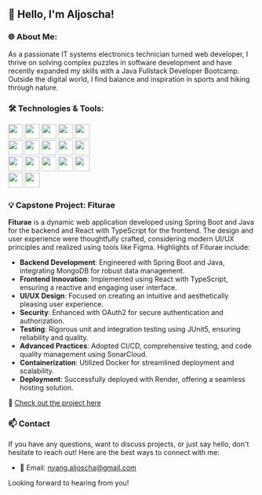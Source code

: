## 👋 Hello, I'm Aljoscha!

### 🌐 **About Me:**  
As a passionate IT systems electronics technician turned web developer, I thrive on solving complex puzzles in software development and have recently expanded my skills with a Java Fullstack Developer Bootcamp. Outside the digital world, I find balance and inspiration in sports and hiking through nature.

### 🛠️ Technologies & Tools:

<div>
  <img src="https://img.shields.io/badge/-React-61DAFB?style=flat&logo=react&logoColor=black" height="30"/>
  <img src="https://img.shields.io/badge/-JavaScript-F7DF1E?style=flat&logo=javascript&logoColor=black" height="30"/>
  <img src="https://img.shields.io/badge/-TypeScript-3178C6?style=flat&logo=typescript&logoColor=white" height="30"/>
  <img src="https://img.shields.io/badge/-HTML-E34F26?style=flat&logo=html5&logoColor=white" height="30"/>
  <img src="https://img.shields.io/badge/-CSS-1572B6?style=flat&logo=css3&logoColor=white" height="30"/> 
  <br/>
  <img src="https://img.shields.io/badge/-Java-007396?style=flat&logo=java&logoColor=white" height="30"/>
  <img src="https://img.shields.io/badge/-Spring_Boot-6DB33F?style=flat&logo=spring-boot&logoColor=white" height="30"/>
  <img src="https://img.shields.io/badge/-MongoDB-47A248?style=flat&logo=mongodb&logoColor=white" height="30"/>
  <img src="https://img.shields.io/badge/-OAuth2-5860AB?style=flat" height="30"/>
  <img src="https://img.shields.io/badge/-Testing-569A31?style=flat" height="30"/>
  <br/>
  <img src="https://img.shields.io/badge/-GitHub-181717?style=flat&logo=github&logoColor=white" height="30"/>
  <img src="https://img.shields.io/badge/-Docker-2496ED?style=flat&logo=docker&logoColor=white" height="30"/>
  <img src="https://img.shields.io/badge/-CI%2FCD-569A31?style=flat" height="30"/>
  <img src="https://img.shields.io/badge/-SonarCloud-F3702A?style=flat&logo=sonarcloud&logoColor=white" height="30"/>
  <img src="https://img.shields.io/badge/-Render-46E3B7?style=flat&logo=render&logoColor=white" height="30"/>
  <br/>
  <img src="https://img.shields.io/badge/-Figma-F24E1E?style=flat&logo=figma&logoColor=white" height="30"/>
  <img src="https://img.shields.io/badge/-UI%2FUX_Design-FF69B4?style=flat" height="30"/>
</div>

### 💡 Capstone Project: Fiturae

**Fiturae** is a dynamic web application developed using Spring Boot and Java for the backend and React with TypeScript for the frontend. The design and user experience were thoughtfully crafted, considering modern UI/UX principles and realized using tools like Figma. Highlights of Fiturae include:

- **Backend Development**: Engineered with Spring Boot and Java, integrating MongoDB for robust data management.
- **Frontend Innovation**: Implemented using React with TypeScript, ensuring a reactive and engaging user interface.
- **UI/UX Design**: Focused on creating an intuitive and aesthetically pleasing user experience.
- **Security**: Enhanced with OAuth2 for secure authentication and authorization.
- **Testing**: Rigorous unit and integration testing using JUnit5, ensuring reliability and quality.
- **Advanced Practices**: Adopted CI/CD, comprehensive testing, and code quality management using SonarCloud.
- **Containerization**: Utilized Docker for streamlined deployment and scalability.
- **Deployment**: Successfully deployed with Render, offering a seamless hosting solution.

🔗 [Check out the project here](https://github.com/AljoschaNy/capstone-project-fiturae)

### 📫 Contact
If you have any questions, want to discuss projects, or just say hello, don't hesitate to reach out! Here are the best ways to connect with me:

- 📧 Email: nyang.aljoscha@gmail.com

[//]: # (- 💼 LinkedIn: [LinkedIn Profile])

Looking forward to hearing from you!


